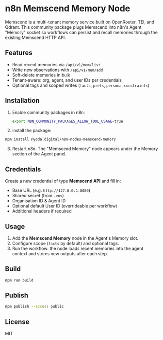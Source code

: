 # n8n Memscend Memory Node

Memscend is a multi-tenant memory service built on OpenRouter, TEI, and Qdrant. This community package plugs Memscend into n8n's Agent "Memory" socket so workflows can persist and recall memories through the existing Memscend HTTP API.

## Features

- Read recent memories via `/api/v1/mem/list`
- Write new observations with `/api/v1/mem/add`
- Soft-delete memories in bulk
- Tenant-aware: org, agent, and user IDs per credentials
- Optional tags and scoped writes (`facts`, `prefs`, `persona`, `constraints`)

## Installation

1. Enable community packages in n8n:
   ```bash
   export N8N_COMMUNITY_PACKAGES_ALLOW_TOOL_USAGE=true
   ```
2. Install the package:
```bash
npm install @yoda.digital/n8n-nodes-memscend-memory
```
3. Restart n8n. The "Memscend Memory" node appears under the Memory section of the Agent panel.

## Credentials

Create a new credential of type **Memscend API** and fill in:
- Base URL (e.g. `http://127.0.0.1:8080`)
- Shared secret (from `.env`)
- Organisation ID & Agent ID
- Optional default User ID (overrideable per workflow)
- Additional headers if required

## Usage

1. Add the **Memscend Memory** node in the Agent's Memory slot.
2. Configure scope (`facts` by default) and optional tags.
3. Run the workflow: the node loads recent memories into the agent context and stores new outputs after each step.

## Build

```bash
npm run build
```

## Publish

```bash
npm publish --access public
```

## License

MIT

